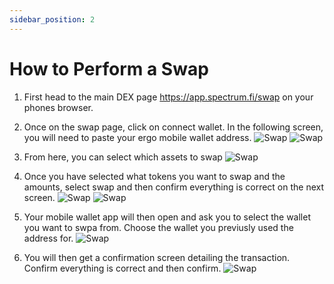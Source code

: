 ```yaml
---
sidebar_position: 2
---
```


# How to Perform a Swap

1. First head to the main DEX page https://app.spectrum.fi/swap on your phones browser.

2. Once on the swap page, click on connect wallet. In the following screen, you will need to paste your ergo mobile wallet address.
![Swap](/img/user-guides/ergopay-guide/1.jpg)
![Swap](/img/user-guides/ergopay-guide/2.jpg)

3. From here, you can select which assets to swap
![Swap](/img/user-guides/ergopay-guide/3.jpg)

4. Once you have selected what tokens you want to swap and the amounts, select swap and then confirm everything is correct on the next screen.
![Swap](/img/user-guides/ergopay-guide/4.jpg)
![Swap](/img/user-guides/ergopay-guide/5.jpg)

5. Your mobile wallet app will then open and ask you to select the wallet you want to swpa from. Choose the wallet you previusly used the address for.
![Swap](/img/user-guides/ergopay-guide/6.jpg)

6. You will then get a confirmation screen detailing the transaction. Confirm everything is correct and then confirm.
![Swap](/img/user-guides/ergopay-guide/7.jpg)

